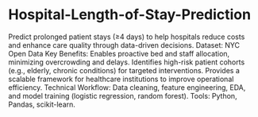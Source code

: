 # Hospital-Length-of-Stay-Prediction
Predict prolonged patient stays (≥4 days) to help hospitals reduce costs and enhance care quality through data-driven decisions.
Dataset: NYC Open Data
Key Benefits:
Enables proactive bed and staff allocation, minimizing overcrowding and delays.
Identifies high-risk patient cohorts (e.g., elderly, chronic conditions) for targeted interventions.
Provides a scalable framework for healthcare institutions to improve operational efficiency.
Technical Workflow: Data cleaning, feature engineering, EDA, and model training (logistic regression, random forest).
Tools: Python, Pandas, scikit-learn.
